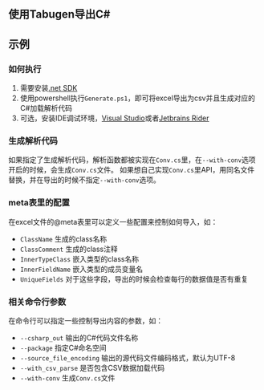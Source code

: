 ## 使用Tabugen导出C#


## 示例

### 如何执行

1. 需要安装[.net SDK](https://dotnet.microsoft.com/)
2. 使用powershell执行`Generate.ps1`，即可将excel导出为csv并且生成对应的C#加载解析代码
3. 可选，安装IDE调试环境，[Visual Studio](https://www.visualstudio.com)或者[Jetbrains Rider](https://www.jetbrains.com/rider/)

### 生成解析代码

如果指定了生成解析代码，解析函数都被实现在`Conv.cs`里，在`--with-conv`选项开启的时候，会生成`Conv.cs`文件。
如果想自己实现`Conv.cs`里API，用同名文件替换，并在导出的时候不指定`--with-conv`选项。


### meta表里的配置

在excel文件的@meta表里可以定义一些配置来控制如何导入，如：

* `ClassName`  生成的class名称
* `ClassComment`   生成的class注释
* `InnerTypeClass` 嵌入类型的class名称
* `InnerFieldName` 嵌入类型的成员变量名
* `UniqueFields` 对于这些字段，导出的时候会检查每行的数据值是否有重复

### 相关命令行参数

在命令行可以指定一些控制导出内容的参数，如：

* `--csharp_out` 输出的C#代码文件名称
* `--package` 指定C#命名空间
* `--source_file_encoding` 输出的源代码文件编码格式，默认为UTF-8
* `--with_csv_parse` 是否包含CSV数据加载代码
* `--with-conv` 生成`Conv.cs`文件

